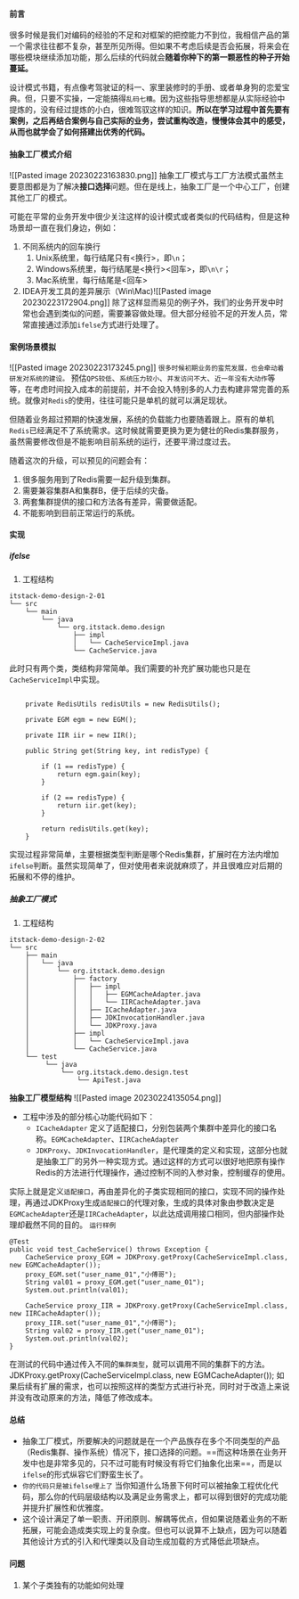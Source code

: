 #### 前言
很多时候是我们对编码的经验的不足和对框架的把控能力不到位，我相信产品的第一个需求往往都不复杂，甚至所见所得。但如果不考虑后续是否会拓展，将来会在哪些模块继续添加功能，那么后续的代码就会**随着你种下的第一颗恶性的种子开始蔓延。**

设计模式书籍，有点像考驾驶证的科一、家里装修时的手册、或者单身狗的恋爱宝典。但，只要不实操，一定能搞得`乱码七糟`。因为这些指导思想都是从实际经验中提炼的，没有经过提炼的小白，很难驾驭这样的知识。**所以在学习过程中首先要有案例，之后再结合案例与自己实际的业务，尝试重构改造，慢慢体会其中的感受，从而也就学会了如何搭建出优秀的代码。**

#### 抽象工厂模式介绍
![[Pasted image 20230223163830.png]]
抽象工厂模式与工厂方法模式虽然主要意图都是为了解决**接口选择**问题。但在是线上，抽象工厂是一个中心工厂，创建其他工厂的模式。

可能在平常的业务开发中很少关注这样的设计模式或者类似的代码结构，但是这种场景却一直在我们身边，例如：
1. 不同系统内的回车换行
	1. Unix系统里，每行结尾只有<换行>，即`\n`；
	2. Windows系统里，每行结尾是<换行><回车>，即`\n\r`；
	3. Mac系统里，每行结尾是<回车>
2. IDEA开发工具的差异展示（Win\\Mac)![[Pasted image 20230223172904.png]]
除了这样显而易见的例子外，我们的业务开发中时常也会遇到类似的问题，需要兼容做处理。但大部分经验不足的开发人员，常常直接通过添加`ifelse`方式进行处理了。

#### 案例场景模拟
![[Pasted image 20230223173245.png]]
`很多时候初期业务的蛮荒发展，也会牵动着研发对系统的建设。`
预估`QPS较低`、`系统压力较小`、`并发访问不大`、`近一年没有大动作`等等，在考虑时间投入成本的前提前，并不会投入特别多的人力去构建非常完善的系统。就像对`Redis`的使用，往往可能只是单机的就可以满足现状。

但随着业务超过预期的快速发展，系统的负载能力也要随着跟上。原有的单机`Redis`已经满足不了系统需求。这时候就需要更换为更为健壮的Redis集群服务，虽然需要修改但是不能影响目前系统的运行，还要平滑过度过去。

随着这次的升级，可以预见的问题会有：
1. 很多服务用到了Redis需要一起升级到集群。
2. 需要兼容集群A和集群B，便于后续的灾备。
3. 两套集群提供的接口和方法各有差异，需要做适配。
4. 不能影响到目前正常运行的系统。

#### 实现
##### ifelse
1. 工程结构
`````
itstack-demo-design-2-01
└── src
    └── main
        └── java
            └── org.itstack.demo.design
                ├── impl
                │   └── CacheServiceImpl.java
                └── CacheService.java
`````
此时只有两个类，类结构非常简单。我们需要的补充扩展功能也只是在`CacheServiceImpl`中实现。
`````

    private RedisUtils redisUtils = new RedisUtils();

    private EGM egm = new EGM();

    private IIR iir = new IIR();

    public String get(String key, int redisType) {

        if (1 == redisType) {
            return egm.gain(key);
        }

        if (2 == redisType) {
            return iir.get(key);
        }

        return redisUtils.get(key);
    }
`````
实现过程非常简单，主要根据类型判断是哪个Redis集群，扩展时在方法内增加`ifelse`判断。虽然实现简单了，但对使用者来说就麻烦了，并且很难应对后期的拓展和不停的维护。

##### 抽象工厂模式
1. 工程结构
`````
itstack-demo-design-2-02
└── src
    ├── main
    │   └── java
    │       └── org.itstack.demo.design
    │           ├── factory    
    │           │   ├── impl
    │           │   │   ├── EGMCacheAdapter.java 
    │           │   │   └── IIRCacheAdapter.java
    │           │   ├── ICacheAdapter.java
    │           │   ├── JDKInvocationHandler.java
    │           │   └── JDKProxy.java
    │           ├── impl
    │           │   └── CacheServiceImpl.java    
    │           └── CacheService.java 
    └── test
         └── java
             └── org.itstack.demo.design.test
                 └── ApiTest.java
`````
**抽象工厂模型结构**
![[Pasted image 20230224135054.png]]

- 工程中涉及的部分核心功能代码如下：
	- `ICacheAdapter` 定义了适配接口，分别包装两个集群中差异化的接口名称。`EGMCacheAdapter`、`IIRCacheAdapter`
	- `JDKProxy`、`JDKInvocationHandler`，是代理类的定义和实现，这部分也就是抽象工厂的另外一种实现方式。通过这样的方式可以很好地把原有操作Redis的方法进行代理操作，通过控制不同的入参对象，控制缓存的使用。

实际上就是定义`适配接口`，再由差异化的子类实现相同的接口，实现不同的操作处理，再通过JDKProxy生成`适配接口`的代理对象，生成的具体对象由参数决定是`EGMCacheAdapter`还是`IIRCacheAdapter`，以此达成调用接口相同，但内部操作处理却截然不同的目的。
`运行样例`
`````
@Test
public void test_CacheService() throws Exception {
    CacheService proxy_EGM = JDKProxy.getProxy(CacheServiceImpl.class, new EGMCacheAdapter());
    proxy_EGM.set("user_name_01","小傅哥");
    String val01 = proxy_EGM.get("user_name_01");
    System.out.println(val01);
    
    CacheService proxy_IIR = JDKProxy.getProxy(CacheServiceImpl.class, new IIRCacheAdapter());
    proxy_IIR.set("user_name_01","小傅哥");
    String val02 = proxy_IIR.get("user_name_01");
    System.out.println(val02);
}
`````
在测试的代码中通过传入不同的`集群类型`，就可以调用不同的集群下的方法。
	JDKProxy.getProxy(CacheServiceImpl.class, new EGMCacheAdapter());
如果后续有扩展的需求，也可以按照这样的类型方式进行补充，同时对于改造上来说并没有改动原来的方法，降低了修改成本。

#### 总结
- 抽象工厂模式，所要解决的问题就是在一个产品族存在多个不同类型的产品（Redis集群、操作系统）情况下，接口选择的问题。==而这种场景在业务开发中也是非常多见的，只不过可能有时候没有将它们抽象化出来==，而是以`ifelse`的形式纵容它们野蛮生长了。
- `你的代码只是被ifelse埋上了` 当你知道什么场景下何时可以被抽象工程优化代码，那么你的代码层级结构以及满足业务需求上，都可以得到很好的完成功能并提升扩展性和优雅度。
- 这个设计满足了单一职责、开闭原则、解耦等优点，但如果说随着业务的不断拓展，可能会造成类实现上的复杂度。但也可以说算不上缺点，因为可以随着其他设计方式的引入和代理类以及自动生成加载的方式降低此项缺点。

#### 问题
1. 某个子类独有的功能如何处理